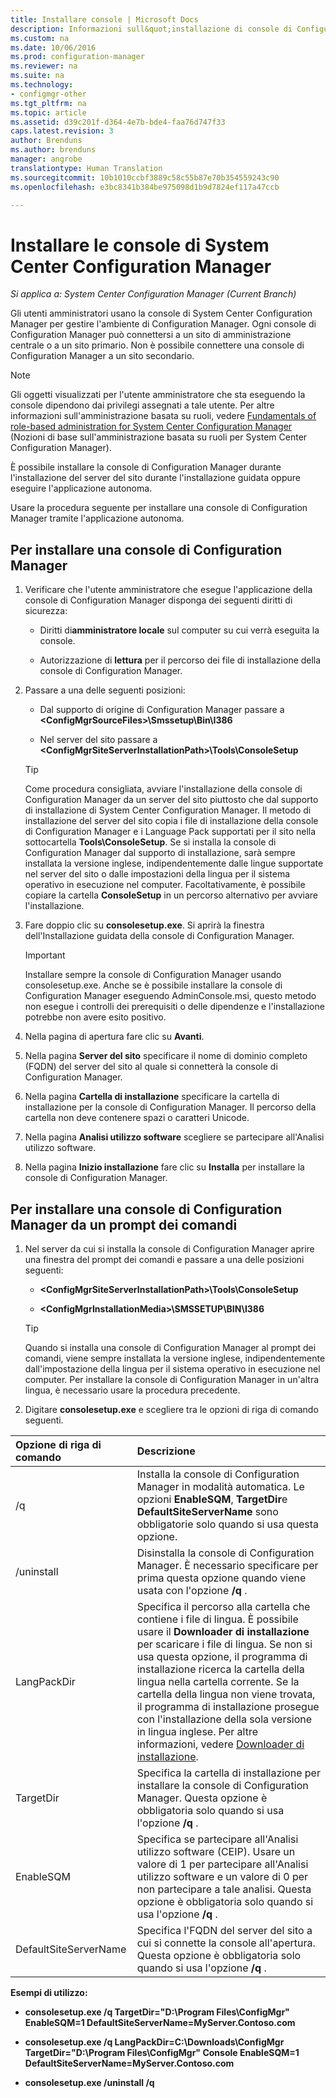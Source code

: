 ```yaml
---
title: Installare console | Microsoft Docs
description: Informazioni sull&quot;installazione di console di Configuration Manager per la connessione a un sito di amministrazione centrale o un sito primario.
ms.custom: na
ms.date: 10/06/2016
ms.prod: configuration-manager
ms.reviewer: na
ms.suite: na
ms.technology:
- configmgr-other
ms.tgt_pltfrm: na
ms.topic: article
ms.assetid: d39c201f-d364-4e7b-bde4-faa76d747f33
caps.latest.revision: 3
author: Brenduns
ms.author: brenduns
manager: angrobe
translationtype: Human Translation
ms.sourcegitcommit: 10b1010ccbf3889c58c55b87e70b354559243c90
ms.openlocfilehash: e3bc8341b384be975098d1b9d7824ef117a47ccb

---
```

# <a name="install-system-center-configuration-manager-consoles"></a>Installare le console di System Center Configuration Manager

*Si applica a: System Center Configuration Manager (Current Branch)*


Gli utenti amministratori usano la console di System Center Configuration Manager per gestire l'ambiente di Configuration Manager. Ogni console di Configuration Manager può connettersi a un sito di amministrazione centrale o a un sito primario. Non è possibile connettere una console di Configuration Manager a un sito secondario.


> [!NOTE]  
>  Gli oggetti visualizzati per l'utente amministratore che sta eseguendo la console dipendono dai privilegi assegnati a tale utente. Per altre informazioni sull'amministrazione basata su ruoli, vedere [Fundamentals of role-based administration for System Center Configuration Manager](../../../../core/understand/fundamentals-of-role-based-administration.md) (Nozioni di base sull'amministrazione basata su ruoli per System Center Configuration Manager).  

 È possibile installare la console di Configuration Manager durante l'installazione del server del sito durante l'installazione guidata oppure eseguire l'applicazione autonoma.  

 Usare la procedura seguente per installare una console di Configuration Manager tramite l'applicazione autonoma.  

## <a name="to-install-a-configuration-manager-console"></a>Per installare una console di Configuration Manager  

1.  Verificare che l'utente amministratore che esegue l'applicazione della console di Configuration Manager disponga dei seguenti diritti di sicurezza:  

    -   Diritti di**amministratore locale** sul computer su cui verrà eseguita la console.  

    -   Autorizzazione di **lettura** per il percorso dei file di installazione della console di Configuration Manager.  

2.  Passare a una delle seguenti posizioni:  

    -   Dal supporto di origine di Configuration Manager passare a **&lt;ConfigMgrSourceFiles\>\Smssetup\Bin\I386**  

    -   Nel server del sito passare a **&lt;ConfigMgrSiteServerInstallationPath\>\Tools\ConsoleSetup**  

    > [!TIP]  
    >  Come procedura consigliata, avviare l'installazione della console di Configuration Manager da un server del sito piuttosto che dal supporto di installazione di System Center Configuration Manager. Il metodo di installazione del server del sito copia i file di installazione della console di Configuration Manager e i Language Pack supportati per il sito nella sottocartella **Tools\ConsoleSetup**. Se si installa la console di Configuration Manager dal supporto di installazione, sarà sempre installata la versione inglese, indipendentemente dalle lingue supportate nel server del sito o dalle impostazioni della lingua per il sistema operativo in esecuzione nel computer. Facoltativamente, è possibile copiare la cartella **ConsoleSetup** in un percorso alternativo per avviare l'installazione.  

3.  Fare doppio clic su **consolesetup.exe**. Si aprirà la finestra dell'Installazione guidata della console di Configuration Manager.  

    > [!IMPORTANT]  
    >  Installare sempre la console di Configuration Manager usando consolesetup.exe. Anche se è possibile installare la console di Configuration Manager eseguendo AdminConsole.msi, questo metodo non esegue i controlli dei prerequisiti o delle dipendenze e l'installazione potrebbe non avere esito positivo.  

4.  Nella pagina di apertura fare clic su **Avanti**.  

5.  Nella pagina **Server del sito** specificare il nome di dominio completo (FQDN) del server del sito al quale si connetterà la console di Configuration Manager.  

6.  Nella pagina **Cartella di installazione** specificare la cartella di installazione per la console di Configuration Manager. Il percorso della cartella non deve contenere spazi o caratteri Unicode.  

7.  Nella pagina **Analisi utilizzo software** scegliere se partecipare all'Analisi utilizzo software.  

8.  Nella pagina **Inizio installazione** fare clic su **Installa** per installare la console di Configuration Manager.  

## <a name="to-install-a-configuration-manager-console-from-a-command-prompt"></a>Per installare una console di Configuration Manager da un prompt dei comandi  

1.  Nel server da cui si installa la console di Configuration Manager aprire una finestra del prompt dei comandi e passare a una delle posizioni seguenti:  

    -   **&lt;ConfigMgrSiteServerInstallationPath\>\Tools\ConsoleSetup**  

    -   **&lt;ConfigMgrInstallationMedia\>\SMSSETUP\BIN\I386**  

    > [!TIP]  
    >  Quando si installa una console di Configuration Manager al prompt dei comandi, viene sempre installata la versione inglese, indipendentemente dall'impostazione della lingua per il sistema operativo in esecuzione nel computer. Per installare la console di Configuration Manager in un'altra lingua, è necessario usare la procedura precedente.  

2.  Digitare **consolesetup.exe** e scegliere tra le opzioni di riga di comando seguenti.  

|  Opzione di riga di comando     | Descrizione     |
  | :------------- | :------------- |
  |/q|Installa la console di Configuration Manager in modalità automatica. Le opzioni **EnableSQM**, **TargetDir**e **DefaultSiteServerName** sono obbligatorie solo quando si usa questa opzione.|  
  |/uninstall|Disinstalla la console di Configuration Manager. È necessario specificare per prima questa opzione quando viene usata con l'opzione **/q** .|  
  |LangPackDir|Specifica il percorso alla cartella che contiene i file di lingua. È possibile usare il **Downloader di installazione** per scaricare i file di lingua. Se non si usa questa opzione, il programma di installazione ricerca la cartella della lingua nella cartella corrente. Se la cartella della lingua non viene trovata, il programma di installazione prosegue con l'installazione della sola versione in lingua inglese. Per altre informazioni, vedere [Downloader di installazione](/sccm/core/servers/deploy/install/setup-downloader).|  
  |TargetDir|Specifica la cartella di installazione per installare la console di Configuration Manager. Questa opzione è obbligatoria solo quando si usa l'opzione **/q** .|  
  |EnableSQM|Specifica se partecipare all'Analisi utilizzo software (CEIP). Usare un valore di 1 per partecipare all'Analisi utilizzo software e un valore di 0 per non partecipare a tale analisi. Questa opzione è obbligatoria solo quando si usa l'opzione **/q** .|  
  |DefaultSiteServerName|Specifica l'FQDN del server del sito a cui si connette la console all'apertura. Questa opzione è obbligatoria solo quando si usa l'opzione **/q** .|  


  **Esempi di utilizzo:**  
  -  **consolesetup.exe /q TargetDir="D:\Program Files\ConfigMgr" EnableSQM=1 DefaultSiteServerName=MyServer.Contoso.com**  

  -  **consolesetup.exe /q LangPackDir=C:\Downloads\ConfigMgr TargetDir="D:\Program Files\ConfigMgr" Console EnableSQM=1 DefaultSiteServerName=MyServer.Contoso.com**  

  -  **consolesetup.exe /uninstall /q**  



<!--HONumber=Dec16_HO3-->


